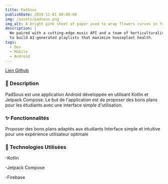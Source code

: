 ```yaml
---
title: PadSous
publishDate: 2019-12-01 00:00:00
img: /assets/padsous.png
img_alt: A bright pink sheet of paper used to wrap flowers curves in front of rich blue background
description: |
  We paired with a cutting-edge music API and a team of horticulturalists
  to build AI-generated playlists that maximize houseplant health.
tags:
  - Dev
  - Mobile
  - Android
---
```



<a href = "https://github.com/NoahRazzaq/PadSou"> Lien Github </a>

### 📄 Description

PadSous est une application Android développée en utilisant Kotlin et Jetpack Compose. Le but de l'application est de proposer des bons plans pour les étudiants avec une interface simple d'utilisation.

### ✨ Fonctionnalités

Proposer des bons plans adaptés aux étudiants
Interface simple et intuitive pour une expérience utilisateur optimale

### 🔧 Technologies Utilisées

-Kotlin

-Jetpack Compose

-Firebase